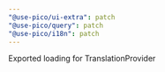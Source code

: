 ```yaml
---
"@use-pico/ui-extra": patch
"@use-pico/query": patch
"@use-pico/i18n": patch
---
```


Exported loading for TranslationProvider
